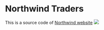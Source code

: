 # Northwind Traders

This is a source code of [Northwind website](https://northwind.kmvx.tk/)
![](https://stats.kmvx.tk/stats.png)
